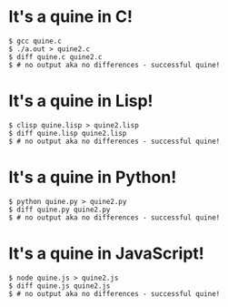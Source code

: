 # It's a quine in C!

```
$ gcc quine.c
$ ./a.out > quine2.c
$ diff quine.c quine2.c
$ # no output aka no differences - successful quine!
```

# It's a quine in Lisp!

```
$ clisp quine.lisp > quine2.lisp
$ diff quine.lisp quine2.lisp
$ # no output aka no differences - successful quine!
```

# It's a quine in Python!
```
$ python quine.py > quine2.py
$ diff quine.py quine2.py
$ # no output aka no differences - successful quine!
```

# It's a quine in JavaScript!
```
$ node quine.js > quine2.js
$ diff quine.js quine2.js
$ # no output aka no differences - successful quine!
```

